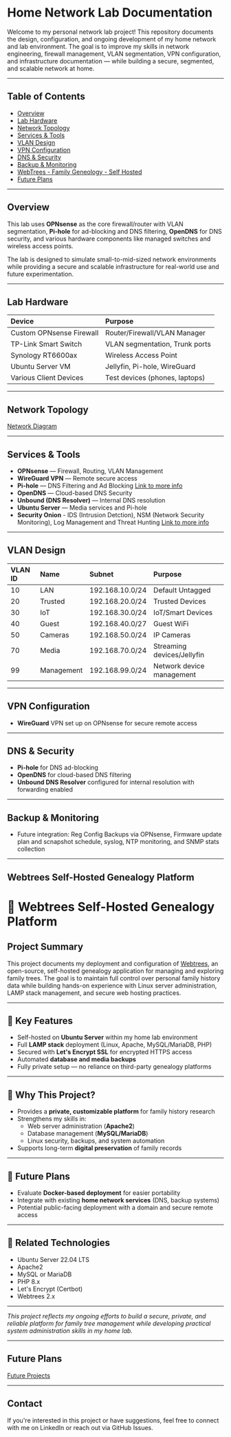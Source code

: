 # Home Network Lab Documentation

Welcome to my personal network lab project! This repository documents the design, configuration, and ongoing development of my home network and lab environment. The goal is to improve my skills in network engineering, firewall management, VLAN segmentation, VPN configuration, and infrastructure documentation — while building a secure, segmented, and scalable network at home.

---

## Table of Contents  

- [Overview](#overview)  
- [Lab Hardware](#lab-hardware)  
- [Network Topology](#network-topology)  
- [Services & Tools](#services--tools)  
- [VLAN Design](#vlan-design)  
- [VPN Configuration](#vpn-configuration)  
- [DNS & Security](#dns--security)  
- [Backup & Monitoring](#backup--monitoring)
- [WebTrees - Family Geneology - Self Hosted](#Webtrees-Self-Hosted-Genealogy-Platform)
- [Future Plans](#future-plans)

---

## Overview  

This lab uses **OPNsense** as the core firewall/router with VLAN segmentation, **Pi-hole** for ad-blocking and DNS filtering, **OpenDNS** for DNS security, and various hardware components like managed switches and wireless access points.  

The lab is designed to simulate small-to-mid-sized network environments while providing a secure and scalable infrastructure for real-world use and future experimentation.

---

## Lab Hardware  

| Device                  | Purpose                       |
|:------------------------|:------------------------------|
| Custom OPNsense Firewall | Router/Firewall/VLAN Manager   |
| TP-Link Smart Switch     | VLAN segmentation, Trunk ports |
| Synology RT6600ax        | Wireless Access Point          |
| Ubuntu Server VM         | Jellyfin, Pi-hole, WireGuard    |
| Various Client Devices   | Test devices (phones, laptops) |

---

## Network Topology  

[Network Diagram](./diagrams/LabSetupDiagram.png)



---

## Services & Tools  

- **OPNsense** — Firewall, Routing, VLAN Management  
- **WireGuard VPN** — Remote secure access  
- **Pi-hole** — DNS Filtering and Ad Blocking [Link to more info](./docs/pihole.md) 
- **OpenDNS** — Cloud-based DNS Security  
- **Unbound (DNS Resolver)** — Internal DNS resolution  
- **Ubuntu Server** — Media services and Pi-hole
- **Security Onion** - IDS (Intrusion Detction), NSM (Network Security Monitoring), Log Management and Threat Hunting [Link to more info](./docs/SecurityOnion.md) 

---

## VLAN Design  

| VLAN ID | Name        | Subnet         | Purpose                |
|:--------|:------------|:----------------|:------------------------|
| 10      | LAN          | 192.168.10.0/24 | Default Untagged         |
| 20      | Trusted      | 192.168.20.0/24 | Trusted Devices          |
| 30      | IoT          | 192.168.30.0/24 | IoT/Smart Devices        |
| 40      | Guest        | 192.168.40.0/27 | Guest WiFi               |
| 50      | Cameras      | 192.168.50.0/24 | IP Cameras               |
| 70      | Media        | 192.168.70.0/24 | Streaming devices/Jellyfin|
| 99      | Management   | 192.168.99.0/24 | Network device management|

---

## VPN Configuration  

- **WireGuard** VPN set up on OPNsense for secure remote access  


---

## DNS & Security  

- **Pi-hole** for DNS ad-blocking  
- **OpenDNS** for cloud-based DNS filtering  
- **Unbound DNS Resolver** configured for internal resolution with forwarding enabled

---

## Backup & Monitoring  

- Future integration: Reg Config Backups via OPNsense, Firmware update plan and scnapshot schedule, syslog, NTP monitoring, and SNMP stats collection

---

## Webtrees Self-Hosted Genealogy Platform

# 🧬 Webtrees Self-Hosted Genealogy Platform

## Project Summary
This project documents my deployment and configuration of [Webtrees](https://webtrees.net/), an open-source, self-hosted genealogy application for managing and exploring family trees. The goal is to maintain full control over personal family history data while building hands-on experience with Linux server administration, LAMP stack management, and secure web hosting practices.

---

## 🔧 Key Features
- Self-hosted on **Ubuntu Server** within my home lab environment
- Full **LAMP stack** deployment (Linux, Apache, MySQL/MariaDB, PHP)
- Secured with **Let's Encrypt SSL** for encrypted HTTPS access
- Automated **database and media backups**
- Fully private setup — no reliance on third-party genealogy platforms

---

## 🎯 Why This Project?
- Provides a **private, customizable platform** for family history research
- Strengthens my skills in:
  - Web server administration (**Apache2**)
  - Database management (**MySQL/MariaDB**)
  - Linux security, backups, and system automation
- Supports long-term **digital preservation** of family records

---

## 🚀 Future Plans
- Evaluate **Docker-based deployment** for easier portability
- Integrate with existing **home network services** (DNS, backup systems)
- Potential public-facing deployment with a domain and secure remote access

---

## 📂 Related Technologies
- Ubuntu Server 22.04 LTS
- Apache2
- MySQL or MariaDB
- PHP 8.x
- Let's Encrypt (Certbot)
- Webtrees 2.x

---

*This project reflects my ongoing efforts to build a secure, private, and reliable platform for family tree management while developing practical system administration skills in my home lab.*

---

## Future Plans  


[Future Projects](./docs/Future-Projects.md)



---

## Contact  

If you're interested in this project or have suggestions, feel free to connect with me on LinkedIn or reach out via GitHub Issues.

